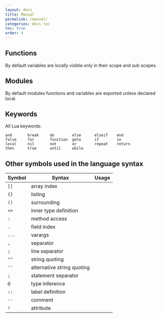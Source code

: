 ```yaml
---
layout: docs
title: Manual
permalink: /manual/
categories: docs toc
toc: true
order: 4
---
```


## Functions

By default variables are locally visible only in their scope and sub scopes.


## Modules

By default modules functions and variables are exported unless declared local.

## Keywords

All Lua keywords:
```
and       break     do        else      elseif    end
false     for       function  goto      if        in
local     nil       not       or        repeat    return
then      true      until     while
```


## Other symbols used in the language syntax

| Symbol| Syntax | Usage |
|---|---|---|
| `[]`  | array index |
| `{}`  | listing |
| `()`  | surrounding |
| `<>`  | inner type definition |
| `:`   | method access |
| `.`   | field index |
| `...` | varargs |
| `,`   | separator |
| `;`   | line separator |
| `""`  | string quoting |
| `''`  | alternative string quoting |
| `;`   | statement separator |
| `@`   | type inference |
| `::`  | label definition |
| `--`  | comment |
| `!`   | attribute |
